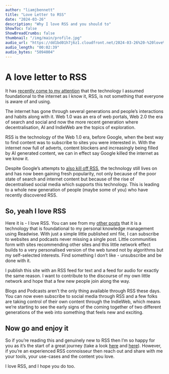 ```yaml
---
author: "liamjbennett"
title: "Love Letter to RSS"
date: "2024-03-26"
description: "Why I love RSS and you should to"
ShowToc: false
ShowBreadCrumbs: false
thumbnail: "/img/main/profile.jpg"
audio_url: "https://dd1bd01h7j6z1.cloudfront.net/2024-03-26%20-%20love%20letter%20to%20rss%20-%20Final.m4a"
audio_length: "00:02:39"
audio_bytes: "5094004"
---
```


# A love letter to RSS

It has [recently come to my attention](https://hachyderm.io/@m@lgbtqia.space/111835234619621312) that the technology I assumed foundational to the internet as I know it, RSS, is not something that everyone is aware of and using. 

The internet has gone through several generations and people’s interactions and habits along with it. Web 1.0 was an era of web portals, Web 2.0 the era of search and social and now the more recent generation where decentralisation, AI and IndieWeb are the topics of exploration. 

RSS is the technology of the Web 1.0 era, before Google, when the best way to find content was to subscribe to sites you were interested in. With the internet now full of adverts, content blockers and increasingly being filled by AI generated content, we can in effect say Google killed the internet as we know it. 

Despite Google’s attempts to [also kill off RSS](https://openrss.org/blog/how-google-helped-destroy-adoption-of-rss-feeds), the technology still lives on and has now been gaining fresh popularity, not only because of the poor state of search and internet content but because of the rise of decentralised social media which supports this technology. This is leading to a whole new generation of people (maybe some of you) who have recently discovered RSS. 

## So, yeah I love RSS

Here it is - I love RSS. You can see from my [other posts](https://www.liamjbennett.me/posts/2022-12-23-workflow-2023/) that it is a technology that is foundational to my personal knowledge management using Readwise. With just a simple little published xml file, I can subscribe to websites and podcasts never missing a single post. Little communities form with sites recommending other sites and this little network effect builds to a very personalised version of the web tuned not by algorithms but my self-selected interests. Find something I don’t like - unsubscribe and be done with it.

I publish this site with an RSS feed for text and a feed for audio for exactly the same reason. I want to contribute to the discourse of my own little network and hope that a few new people join along the way.

Blogs and Podcasts aren’t the only thing available through RSS these days. You can now even subscribe to social media through RSS and a few folks are taking control of their own content through the IndieWeb, which means we’re starting to see the early signs of the coming together of two different generations of the web into something that feels new and exciting.

## Now go and enjoy it

So if you’re reading this and genuinely new to RSS then I’m so happy for you as it’s the start of a great journey (take a look [here](https://rss.com/blog/how-do-rss-feeds-work/) and [here](https://openrss.org/)). However, if you’re an experienced RSS connoisseur then reach out and share with me your tools, your use-cases and the content you love.

I love RSS, and I hope you do too.